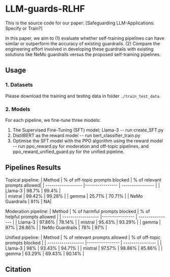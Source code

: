 # LLM-guards-RLHF

This is the source code for our paper:
[Safeguarding LLM-Applications: Specify or Train?]

In this paper, we aim to (1) evaluate whether self-training pipelines can have similar or outperform the accuracy of existing guardrails. (2) Compare the engineering effort involved in developing these guardrails with existing solutions like NeMo guardrails versus the proposed self-training pipelines.

## Usage

### 1. Datasets

Please download the training and testing data in folder `./train_test_data`. 

### 2. Models 
For each pipeline, we fine-tune three models:
1. The Supervised Fine-Tuning (SFT) model; Llama-3 -- run create_SFT.py 
2. DistilBERT as the reward model -- run bert_classifier_train.py
3. Optimise the SFT model with the PPO algorithm using the reward model -- run ppo_reward.py for moderation and off-topic pipelines, and ppo_reward_unified_guard.py for the unified pipeline. 

## Pipelines Results

Topical pipeline:
|   Method          |     % of off-topic prompts blocked | % of relevant prompts allowed| 
| ------------------ |---------------- | ---------------- |
| Llama-3            |    98.7% |     99.4%     |  
| mistral |      99.42%     | 99.28% |
| gemma |     25.71%     | 70.71% |
| NeMo Guardrails |  81%         | NA|

Moderation pipeline:
|   Method         |     % of harmful prompts blocked    | % of helpful prompts allowed  | 
| ------------------ |---------------- | ---------------- |
| Llama-3 |    97.86%       |  78.14% |
| mistral |    95.43%    | 93.29% |
| gemma |      97%    | 28.86% |
| NeMo Guardrails |  78%         | 97% |

Unified pipeline:
|   Method         |    % of relevant prompts allowed  | % of off-topic prompts blocked | 
| ------------------ |---------------- | ---------------- |
| Llama-3 |   98%      | 93.43%  | 94.71% |
| mistral |  97.57%  | 98.86% | 85.86% |
| gemma |     63.29%   | 69.43% | 90.14% |


## Citation
